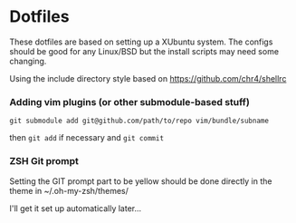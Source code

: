 # Dotfiles

These dotfiles are based on setting up a XUbuntu system. The configs should be good for any Linux/BSD but the install scripts may need some changing.

Using the include directory style based on https://github.com/chr4/shellrc


### Adding vim plugins (or other submodule-based stuff)

```
git submodule add git@github.com/path/to/repo vim/bundle/subname
```

then `git add` if necessary and `git commit`


### ZSH Git prompt

Setting the GIT prompt part to be yellow should be done directly in the theme in ~/.oh-my-zsh/themes/

I'll get it set up automatically later...
